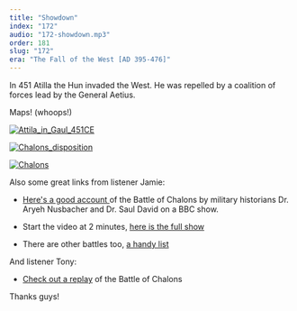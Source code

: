 ```yaml
---
title: "Showdown"
index: "172"
audio: "172-showdown.mp3"
order: 181
slug: "172"
era: "The Fall of the West [AD 395-476]"
---
```


In 451 Atilla the Hun invaded the West. He was repelled by a coalition of forces lead by the General Aetius. 

Maps! (whoops!)

[![Attila_in_Gaul_451CE](http://thehistoryofrome.typepad.com/.a/6a01053629a711970c0167640786d6970b-800wi "366px-Attila_in_Gaul_451CE")](http://thehistoryofrome.typepad.com/.a/6a01053629a711970c0167640786d6970b-pi)

[![Chalons_disposition](http://thehistoryofrome.typepad.com/.a/6a01053629a711970c01676407871d970b-800wi "300px-Chalons_disposition")](http://thehistoryofrome.typepad.com/.a/6a01053629a711970c01676407871d970b-pi)

[![Chalons](http://thehistoryofrome.typepad.com/.a/6a01053629a711970c01630312b74d970d-800wi "Chalons")](http://thehistoryofrome.typepad.com/.a/6a01053629a711970c01630312b74d970d-pi)  

Also some great links from listener Jamie:

* [Here's a good account ](http://www.youtube.com/watch?v=WdxNGFX1yvY) of the Battle of Chalons by military historians Dr. Aryeh Nusbacher and Dr. Saul David on a BBC show.

* Start the video at 2 minutes, [here is the full show](http://www.youtube.com/watch?v=N7HnELFSW84)

* There are other battles too, [a handy list](http://en.wikipedia.org/wiki/Time_Commanders)

And listener Tony:

* [Check out a replay](http://www.fanaticus.org/wadbag/ChalonsHistoricon04/index.html) of the Battle of Chalons

Thanks guys!


